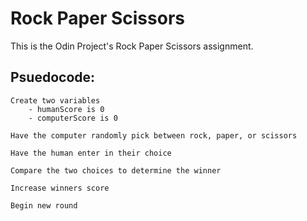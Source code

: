 # Rock Paper Scissors

This is the Odin Project's Rock Paper Scissors assignment.

## Psuedocode:

    Create two variables
        - humanScore is 0
        - computerScore is 0

    Have the computer randomly pick between rock, paper, or scissors

    Have the human enter in their choice

    Compare the two choices to determine the winner

    Increase winners score

    Begin new round